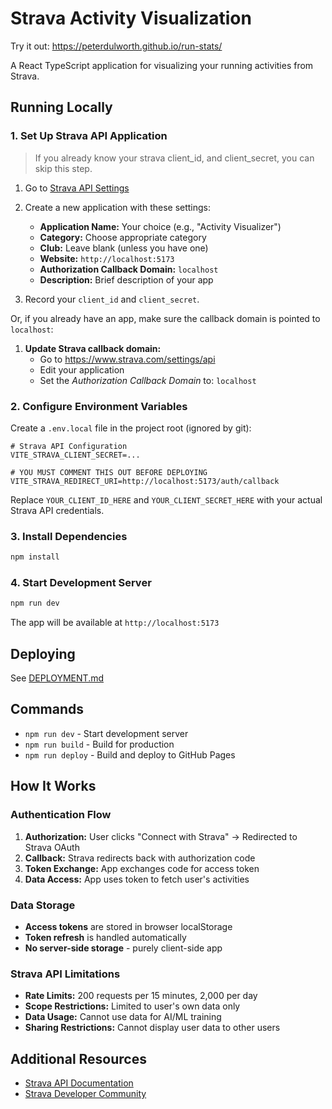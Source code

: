 # Strava Activity Visualization

Try it out: https://peterdulworth.github.io/run-stats/

A React TypeScript application for visualizing your running activities from Strava.

## Running Locally

### 1. Set Up Strava API Application
> If you already know your strava client_id, and client_secret, you can skip this step.
1. Go to [Strava API Settings](https://www.strava.com/settings/api)
2. Create a new application with these settings:
   - **Application Name:** Your choice (e.g., "Activity Visualizer")
   - **Category:** Choose appropriate category
   - **Club:** Leave blank (unless you have one)
   - **Website:** `http://localhost:5173`
   - **Authorization Callback Domain:** `localhost`
   - **Description:** Brief description of your app

3. Record your `client_id` and `client_secret`.

Or, if you already have an app, make sure the callback domain is pointed to `localhost`:

1. **Update Strava callback domain:**
   - Go to https://www.strava.com/settings/api
   - Edit your application
   - Set the *Authorization Callback Domain* to: `localhost`

### 2. Configure Environment Variables

Create a `.env.local` file in the project root (ignored by git):

```env
# Strava API Configuration
VITE_STRAVA_CLIENT_SECRET=...

# YOU MUST COMMENT THIS OUT BEFORE DEPLOYING
VITE_STRAVA_REDIRECT_URI=http://localhost:5173/auth/callback
```

Replace `YOUR_CLIENT_ID_HERE` and `YOUR_CLIENT_SECRET_HERE` with your actual Strava API credentials.

### 3. Install Dependencies

```bash
npm install
```

### 4. Start Development Server

```bash
npm run dev
```

The app will be available at `http://localhost:5173`

## Deploying

See [DEPLOYMENT.md](DEPLOYMENT.md)

## Commands

- `npm run dev` - Start development server
- `npm run build` - Build for production
- `npm run deploy` - Build and deploy to GitHub Pages


## How It Works

### Authentication Flow

1. **Authorization:** User clicks "Connect with Strava" → Redirected to Strava OAuth
2. **Callback:** Strava redirects back with authorization code
3. **Token Exchange:** App exchanges code for access token
4. **Data Access:** App uses token to fetch user's activities

### Data Storage

- **Access tokens** are stored in browser localStorage
- **Token refresh** is handled automatically
- **No server-side storage** - purely client-side app


### Strava API Limitations

- **Rate Limits:** 200 requests per 15 minutes, 2,000 per day
- **Scope Restrictions:** Limited to user's own data only
- **Data Usage:** Cannot use data for AI/ML training
- **Sharing Restrictions:** Cannot display user data to other users

## Additional Resources

- [Strava API Documentation](https://developers.strava.com/docs/)
- [Strava Developer Community](https://communityhub.strava.com/developers-api-7)